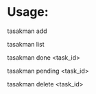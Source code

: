 # Usage:
tasakman add <description>

tasakman list 

tasakman done <task_id> 

tasakman pending <task_id> 

tasakman delete <task_id>
